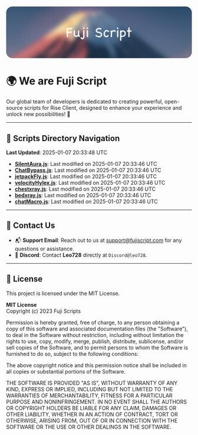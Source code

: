 ![Banner](.github/b.webp)

# 🌍 **We are Fuji Script**

Our global team of developers is dedicated to creating powerful, open-source scripts for Rise Client, designed to enhance your experience and unlock new possibilities! 🌟

---
<!-- SCRIPTS_NAVIGATION_START -->
## 📂 **Scripts Directory Navigation**

**Last Updated**: 2025-01-07 20:33:48 UTC

- **[SilentAura.js](scripts/SilentAura.js)**: Last modified on 2025-01-07 20:33:46 UTC
- **[ChatBypass.js](scripts/ChatBypass.js)**: Last modified on 2025-01-07 20:33:46 UTC
- **[jetpackFly.js](scripts/jetpackFly.js)**: Last modified on 2025-01-07 20:33:46 UTC
- **[velocityHylex.js](scripts/velocityHylex.js)**: Last modified on 2025-01-07 20:33:46 UTC
- **[chestxray.js](scripts/chestxray.js)**: Last modified on 2025-01-07 20:33:46 UTC
- **[bedxray.js](scripts/bedxray.js)**: Last modified on 2025-01-07 20:33:46 UTC
- **[chatMacro.js](scripts/chatMacro.js)**: Last modified on 2025-01-07 20:33:46 UTC

<!-- SCRIPTS_NAVIGATION_END -->

---

## 💬 **Contact Us**  
- 📬 **Support Email**: Reach out to us at [support@fujiscript.com](mailto:support@fujiscript.com) for any questions or assistance.  
- 💬 **Discord**: Contact **Leo728** directly at `Discord@leo728`.

---

## 📜 **License**

This project is licensed under the MIT License.  

**MIT License**  
Copyright (c) 2023 Fuji Scripts  

Permission is hereby granted, free of charge, to any person obtaining a copy of this software and associated documentation files (the "Software"), to deal in the Software without restriction, including without limitation the rights to use, copy, modify, merge, publish, distribute, sublicense, and/or sell copies of the Software, and to permit persons to whom the Software is furnished to do so, subject to the following conditions:  

The above copyright notice and this permission notice shall be included in all copies or substantial portions of the Software.  

THE SOFTWARE IS PROVIDED "AS IS", WITHOUT WARRANTY OF ANY KIND, EXPRESS OR IMPLIED, INCLUDING BUT NOT LIMITED TO THE WARRANTIES OF MERCHANTABILITY, FITNESS FOR A PARTICULAR PURPOSE AND NONINFRINGEMENT. IN NO EVENT SHALL THE AUTHORS OR COPYRIGHT HOLDERS BE LIABLE FOR ANY CLAIM, DAMAGES OR OTHER LIABILITY, WHETHER IN AN ACTION OF CONTRACT, TORT OR OTHERWISE, ARISING FROM, OUT OF OR IN CONNECTION WITH THE SOFTWARE OR THE USE OR OTHER DEALINGS IN THE SOFTWARE.  
